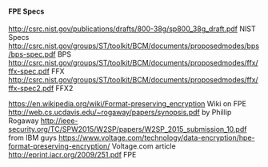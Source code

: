 #### FPE Specs

http://csrc.nist.gov/publications/drafts/800-38g/sp800_38g_draft.pdf NIST Specs
http://csrc.nist.gov/groups/ST/toolkit/BCM/documents/proposedmodes/bps/bps-spec.pdf BPS
http://csrc.nist.gov/groups/ST/toolkit/BCM/documents/proposedmodes/ffx/ffx-spec.pdf FFX
http://csrc.nist.gov/groups/ST/toolkit/BCM/documents/proposedmodes/ffx/ffx-spec2.pdf FFX2

https://en.wikipedia.org/wiki/Format-preserving_encryption Wiki on FPE
http://web.cs.ucdavis.edu/~rogaway/papers/synopsis.pdf by Phillip Rogaway
http://ieee-security.org/TC/SPW2015/W2SP/papers/W2SP_2015_submission_10.pdf from IBM guys
https://www.voltage.com/technology/data-encryption/hpe-format-preserving-encryption/ Voltage.com article
http://eprint.iacr.org/2009/251.pdf FPE
